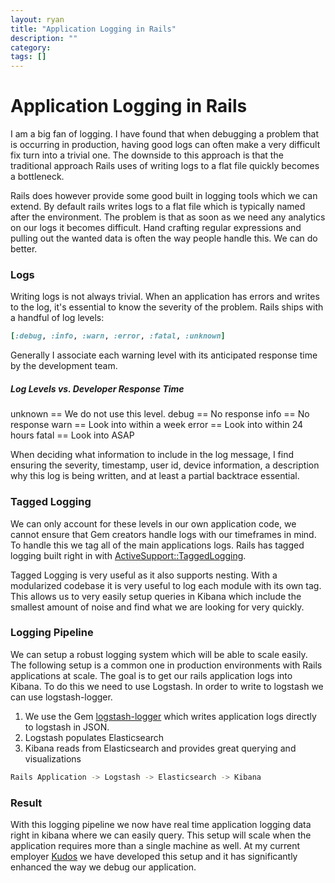 ```yaml
---
layout: ryan
title: "Application Logging in Rails"
description: ""
category: 
tags: []
---
```


# Application Logging in Rails

I am a big fan of logging. I have found that when debugging a problem that is occurring in production, having good logs can often make a very difficult fix turn into a trivial one. The downside to this approach is that the traditional approach Rails uses of writing logs to a flat file quickly becomes a bottleneck.

Rails does however provide some good built in logging tools which we can extend. By default rails writes logs to a flat file which is typically named after the environment. The problem is that as soon as we need any analytics on our logs it becomes difficult. Hand crafting regular expressions and pulling out the wanted data is often the way people handle this. We can do better.

### Logs
Writing logs is not always trivial. When an application has errors and writes to the log, it's essential to know the severity of the problem. Rails ships with a handful of log levels:

~~~ruby
[:debug, :info, :warn, :error, :fatal, :unknown]
~~~

Generally I associate each warning level with its anticipated response time by the development team.

##### Log Levels vs. Developer Response Time
unknown == We do not use this level.
debug == No response
info == No response
warn == Look into within a week
error == Look into within 24 hours
fatal == Look into ASAP

When deciding what information to include in the log message, I find ensuring the severity, timestamp, user id, device information, a description why this log is being written, and at least a partial backtrace essential.

### Tagged Logging

We can only account for these levels in our own application code, we cannot ensure that Gem creators handle logs with our timeframes in mind. To handle this we tag all of the main applications logs. Rails has tagged logging built right in with [ActiveSupport::TaggedLogging](http://api.rubyonrails.org/classes/ActiveSupport/TaggedLogging.html). 

Tagged Logging is very useful as it also supports nesting. With a modularized codebase it is very useful to log each module with its own tag. This allows us to very easily setup queries in Kibana which include the smallest amount of noise and find what we are looking for very quickly.


### Logging Pipeline 

We can setup a robust logging system which will be able to scale easily. The following setup is a common one in production environments with Rails applications at scale. The goal is to get our rails application logs into Kibana. To do this we need to use Logstash. In order to write to logstash we can use logstash-logger.

1. We use the Gem [logstash-logger](https://github.com/dwbutler/logstash-logger) which writes application logs directly to logstash in JSON.
2. Logstash populates Elasticsearch
3. Kibana reads from Elasticsearch and provides great querying and visualizations

~~~bash
Rails Application -> Logstash -> Elasticsearch -> Kibana
~~~

### Result
With this logging pipeline we now have real time application logging data right in kibana where we can easily query. This setup will scale when the application requires more than a single machine as well. At my current employer [Kudos](https://kudosnow.com) we have developed this setup and it has significantly enhanced the way we debug our application.





